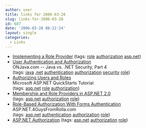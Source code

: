 ```yaml
---
author: user
title: links for 2006-03-28
slug: links-for-2006-03-28
id: 687
date: '2006-03-28 08:22:24'
layout: single
categories:
  - Links
---
```


*   [Implementing a Role Provider](http://msdn2.microsoft.com/en-us/library/8fw7xh74(VS.80).aspx)  
    (tags: [role](http://del.icio.us/superpat/role) [authorization](http://del.icio.us/superpat/authorization) [asp.net](http://del.icio.us/superpat/asp.net))  
*   [User Authentication and Authorization](http://www.onjava.com/pub/a/onjava/2004/02/25/javavsdotnet.html)  
    ONJava.com -- Java vs. .NET Security, Part 4  
    (tags: [java](http://del.icio.us/superpat/java) [.net](http://del.icio.us/superpat/.net) [authentication](http://del.icio.us/superpat/authentication) [authorization](http://del.icio.us/superpat/authorization) [security](http://del.icio.us/superpat/security) [role](http://del.icio.us/superpat/role))  
*   [Authorizing Users and Roles](http://samples.gotdotnet.com/quickstart/aspplus/doc/authorization.aspx)  
    Microsoft ASP.NET QuickStarts Tutorial  
    (tags: [asp.net](http://del.icio.us/superpat/asp.net) [role](http://del.icio.us/superpat/role) [authorization](http://del.icio.us/superpat/authorization))  
*   [Membership and Role Providers in ASP.NET 2.0](http://odetocode.com/Articles/427.aspx)  
    (tags: [asp.net](http://del.icio.us/superpat/asp.net) [authorization](http://del.icio.us/superpat/authorization) [role](http://del.icio.us/superpat/role))  
*   [Role-Based Authorization With Forms Authentication](http://aspnet.4guysfromrolla.com/articles/082703-1.aspx)  
    ASP.NET.4GuysFromRolla.com  
    (tags: [asp.net](http://del.icio.us/superpat/asp.net) [authentication](http://del.icio.us/superpat/authentication) [authorization](http://del.icio.us/superpat/authorization) [role](http://del.icio.us/superpat/role))  
*   [ASP.NET Authorization](http://msdn2.microsoft.com/en-us/library/wce3kxhd(VS.80).aspx)  
    (tags: [asp.net](http://del.icio.us/superpat/asp.net) [authorization](http://del.icio.us/superpat/authorization) [role](http://del.icio.us/superpat/role))  
